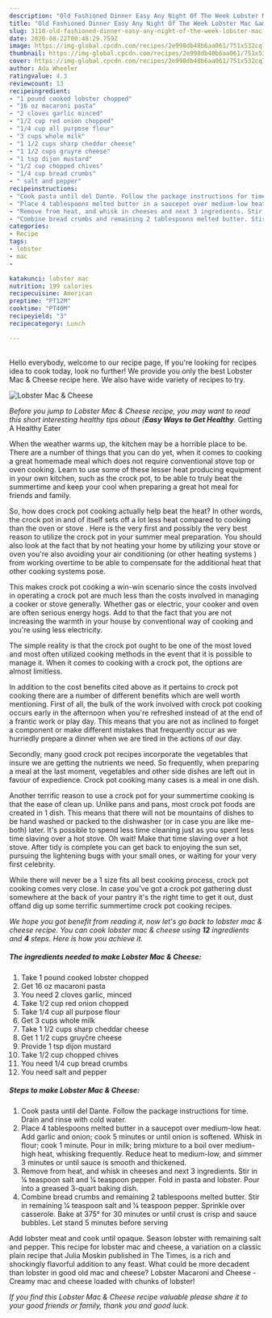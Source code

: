 ```yaml
---
description: "Old Fashioned Dinner Easy Any Night Of The Week Lobster Mac &amp;amp; Cheese"
title: "Old Fashioned Dinner Easy Any Night Of The Week Lobster Mac &amp;amp; Cheese"
slug: 3110-old-fashioned-dinner-easy-any-night-of-the-week-lobster-mac-and-amp-cheese
date: 2020-08-22T00:48:29.759Z
image: https://img-global.cpcdn.com/recipes/2e998db48b6aa061/751x532cq70/lobster-mac-cheese-recipe-main-photo.jpg
thumbnail: https://img-global.cpcdn.com/recipes/2e998db48b6aa061/751x532cq70/lobster-mac-cheese-recipe-main-photo.jpg
cover: https://img-global.cpcdn.com/recipes/2e998db48b6aa061/751x532cq70/lobster-mac-cheese-recipe-main-photo.jpg
author: Ada Wheeler
ratingvalue: 4.3
reviewcount: 13
recipeingredient:
- "1 pound cooked lobster chopped"
- "16 oz macaroni pasta"
- "2 cloves garlic minced"
- "1/2 cup red onion chopped"
- "1/4 cup all purpose flour"
- "3 cups whole milk"
- "1 1/2 cups sharp cheddar cheese"
- "1 1/2 cups gruyre cheese"
- "1 tsp dijon mustard"
- "1/2 cup chopped chives"
- "1/4 cup bread crumbs"
- " salt and pepper"
recipeinstructions:
- "Cook pasta until del Dante. Follow the package instructions for time. Drain and rinse with cold water."
- "Place 4 tablespoons melted butter in a saucepot over medium-low heat. Add garlic and onion; cook 5 minutes or until onion is softened. Whisk in flour; cook 1 minute. Pour in milk; bring mixture to a boil over medium-high heat, whisking frequently. Reduce heat to medium-low, and simmer 3 minutes or until sauce is smooth and thickened."
- "Remove from heat, and whisk in cheeses and next 3 ingredients. Stir in 1⁄4 teaspoon salt and 1⁄4 teaspoon pepper. Fold in pasta and lobster. Pour into a greased 3-quart baking dish."
- "Combine bread crumbs and remaining 2 tablespoons melted butter. Stir in remaining 1⁄4 teaspoon salt and 1⁄4 teaspoon pepper. Sprinkle over casserole. Bake at 375° for 30 minutes or until crust is crisp and sauce bubbles. Let stand 5 minutes before serving"
categories:
- Recipe
tags:
- lobster
- mac
- 

katakunci: lobster mac  
nutrition: 199 calories
recipecuisine: American
preptime: "PT12M"
cooktime: "PT40M"
recipeyield: "3"
recipecategory: Lunch

---
```

<br>
Hello everybody, welcome to our recipe page, If you're looking for recipes idea to cook today, look no further! We provide you only the best Lobster Mac &amp; Cheese recipe here. We also have wide variety of recipes to try.
<br>


![Lobster Mac &amp; Cheese](https://img-global.cpcdn.com/recipes/2e998db48b6aa061/751x532cq70/lobster-mac-cheese-recipe-main-photo.jpg)

<i>Before you jump to Lobster Mac &amp; Cheese recipe, you may want to read this short interesting healthy tips about {<strong>Easy Ways to Get Healthy</strong>.</i>
Getting A Healthy Eater


When the weather warms up, the kitchen may be a horrible place to be. There are a number of things that you can do yet, when it comes to cooking a great homemade meal which does not require conventional stove top or oven cooking. Learn to use some of these lesser heat producing equipment in your own kitchen, such as the crock pot, to be able to truly beat the summertime and keep your cool when preparing a great hot meal for friends and family.

So, how does crock pot cooking actually help beat the heat? In other words, the crock pot in and of itself sets off a lot less heat compared to cooking than the oven or stove . Here is the very first and possibly the very best reason to utilize the crock pot in your summer meal preparation. You should also look at the fact that by not heating your home by utilizing your stove or oven you're also avoiding your air conditioning (or other heating systems ) from working overtime to be able to compensate for the additional heat that other cooking systems pose.

This makes crock pot cooking a win-win scenario since the costs involved in operating a crock pot are much less than the costs involved in managing a cooker or stove generally. Whether gas or electric, your cooker and oven are often serious energy hogs. Add to that the fact that you are not increasing the warmth in your house by conventional way of cooking and you're using less electricity.

 The simple reality is that the crock pot ought to be one of the most loved and most often utilized cooking methods in the event that it is possible to manage it. When it comes to cooking with a crock pot, the options are almost limitless.  



In addition to the cost benefits cited above as it pertains to crock pot cooking there are a number of different benefits which are well worth mentioning. First of all, the bulk of the work involved with crock pot cooking occurs early in the afternoon when you're refreshed instead of at the end of a frantic work or play day. This means that you are not as inclined to forget a component or make different mistakes that frequently occur as we hurriedly prepare a dinner when we are tired in the actions of our day.

Secondly, many good crock pot recipes incorporate the vegetables that insure we are getting the nutrients we need. So frequently, when preparing a meal at the last moment, vegetables and other side dishes are left out in favour of expedience. Crock pot cooking many cases is a meal in one dish.

Another terrific reason to use a crock pot for your summertime cooking is that the ease of clean up.  Unlike pans and pans, most crock pot foods are created in 1 dish. This means that there will not be mountains of dishes to be hand washed or packed to the dishwasher (or in case you are like me-both) later. It's possible to spend less time cleaning just as you spent less time slaving over a hot stove. Oh wait! Make that time slaving over a hot stove. After tidy is complete you can get back to enjoying the sun set, pursuing the lightening bugs with your small ones, or waiting for your very first celebrity.

While there will never be a 1 size fits all best cooking process, crock pot cooking comes very close. In case you've got a crock pot gathering dust somewhere at the back of your pantry it's the right time to get it out, dust offand dig up some terrific summertime crock pot cooking recipes.


<i>We hope you got benefit from reading it, now let's go back to lobster mac &amp; cheese recipe. You can cook lobster mac &amp; cheese using <strong>12</strong> ingredients and <strong>4</strong> steps. Here is how you achieve it.
</i>

##### The ingredients needed to make Lobster Mac &amp; Cheese:

1. Take 1 pound cooked lobster chopped
1. Get 16 oz macaroni pasta
1. You need 2 cloves garlic, minced
1. Take 1/2 cup red onion chopped
1. Take 1/4 cup all purpose flour
1. Get 3 cups whole milk
1. Take 1 1/2 cups sharp cheddar cheese
1. Get 1 1/2 cups gruyčre cheese
1. Provide 1 tsp dijon mustard
1. Take 1/2 cup chopped chives
1. You need 1/4 cup bread crumbs
1. You need  salt and pepper


##### Steps to make Lobster Mac &amp; Cheese:

1. Cook pasta until del Dante. Follow the package instructions for time. Drain and rinse with cold water.
1. Place 4 tablespoons melted butter in a saucepot over medium-low heat. Add garlic and onion; cook 5 minutes or until onion is softened. Whisk in flour; cook 1 minute. Pour in milk; bring mixture to a boil over medium-high heat, whisking frequently. Reduce heat to medium-low, and simmer 3 minutes or until sauce is smooth and thickened.
1. Remove from heat, and whisk in cheeses and next 3 ingredients. Stir in 1⁄4 teaspoon salt and 1⁄4 teaspoon pepper. Fold in pasta and lobster. Pour into a greased 3-quart baking dish.
1. Combine bread crumbs and remaining 2 tablespoons melted butter. Stir in remaining 1⁄4 teaspoon salt and 1⁄4 teaspoon pepper. Sprinkle over casserole. Bake at 375° for 30 minutes or until crust is crisp and sauce bubbles. Let stand 5 minutes before serving


Add lobster meat and cook until opaque. Season lobster with remaining salt and pepper. This recipe for lobster mac and cheese, a variation on a classic plain recipe that Julia Moskin published in The Times, is a rich and shockingly flavorful addition to any feast. What could be more decadent than lobster in good old mac and cheese? Lobster Macaroni and Cheese - Creamy mac and cheese loaded with chunks of lobster! 

<i>If you find this Lobster Mac &amp; Cheese recipe valuable please share it to your good friends or family, thank you and good luck.</i>
